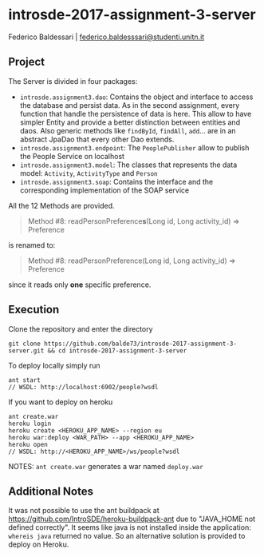 # introsde-2017-assignment-3-server

Federico Baldessari | federico.baldesssari@studenti.unitn.it


## Project
The Server is divided in four packages:
- `introsde.assignment3.dao`: Contains the object and interface to access the database and persist data. As in the second assignment, every function that handle the persistence of data is here. This allow to have simpler Entity and provide a better distinction between entities and daos. Also generic methods like `findById`, `findAll`, `add`... are in an abstract JpaDao that every other Dao extends.
- `introsde.assignment3.endpoint`: The `PeoplePublisher` allow to publish the People Service on localhost
- `introsde.assignment3.model`: The classes that represents the data model: `Activity`, `ActivityType` and `Person`
- `introsde.assignment3.soap`: Contains the interface and the corresponding implementation of the SOAP service

All the 12 Methods are provided.
> Method #8: readPersonPreference**s**(Long id, Long activity_id) => Preference

is renamed to:

> Method #8: readPersonPreference(Long id, Long activity_id) => Preference

since it reads only **one** specific preference.

## Execution

Clone the repository and enter the directory
```
git clone https://github.com/balde73/introsde-2017-assignment-3-server.git && cd introsde-2017-assignment-3-server
```

To deploy locally simply run
```
ant start
// WSDL: http://localhost:6902/people?wsdl
```

If you want to deploy on heroku
```
ant create.war
heroku login
heroku create <HEROKU_APP_NAME> --region eu
heroku war:deploy <WAR_PATH> --app <HEROKU_APP_NAME>
heroku open
// WSDL: http://<HEROKU_APP_NAME>/ws/people?wsdl
```
NOTES: `ant create.war` generates a war named `deploy.war`

## Additional Notes

It was not possible to use the ant buildpack at https://github.com/IntroSDE/heroku-buildpack-ant due to "JAVA_HOME not defined correctly". It seems like java is not installed inside the application: `whereis java` returned no value. So an alternative solution is provided to deploy on Heroku.
